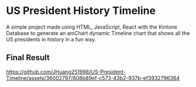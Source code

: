 # US President History Timeline
A simple project made using HTML, JavaScript, React with the Kintone Database to generate an amChart dynamic Timeline chart that shows all the US presidents in history in a fun way.

## Final Result
https://github.com/JHuang251998/US-President-Timeline/assets/36002797/808b89ef-c573-43b2-937b-ef3932796364
